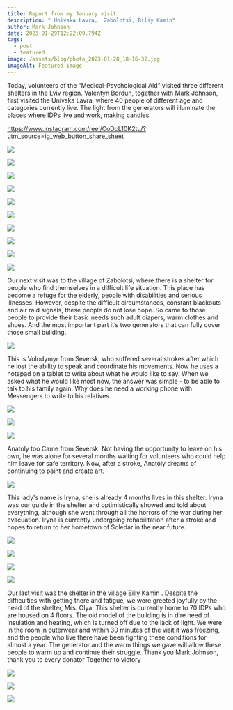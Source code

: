 ```yaml
---
title: Report from my January visit
description: " Univska Lavra,  Zabolotsi, Biliy Kamin"
author: Mark Johnson
date: 2023-01-29T12:22:09.794Z
tags:
  - post
  - featured
image: /assets/blog/photo_2023-01-28_18-16-32.jpg
imageAlt: Featured image
---
```

Today, volunteers of the “Medical-Psychological Aid” visited three different shelters in the Lviv region. Valentyn Bordun, together with Mark Johnson, first visited the Univska Lavra, where 40 people of different age and categories currently live. The light from the generators will illuminate the places where IDPs live and work, making candles.

https://www.instagram.com/reel/CoDcL10K2tu/?utm_source=ig_web_button_share_sheet



![](/assets/blog/photo_2023-01-28_18-01-21.jpg)

![](/assets/blog/photo_2023-01-28_15-34-10.jpg)

![](/assets/blog/photo_2023-01-28_18-01-24.jpg)

![](/assets/blog/photo_2023-01-28_18-01-25.jpg)

![](/assets/blog/photo_2023-01-28_18-01-27.jpg)

![](/assets/blog/photo_2023-01-28_18-01-31.jpg)

![](/assets/blog/photo_2023-01-28_18-01-32.jpg)

![](/assets/blog/photo_2023-01-28_18-01-34.jpg)

![](/assets/blog/photo_2023-01-28_18-01-37.jpg)

![](/assets/blog/photo_2023-01-28_15-29-27.jpg)

Our next visit was to the village of Zabolotsi, where there is a shelter for people who find themselves in a difficult life situation. This place has become a refuge for the elderly, people with disabilities and serious illnesses. However, despite the difficult circumstances, constant blackouts and air raid signals, these people do not lose hope. So came to those people to provide their basic needs such adult diapers, warm clothes and shoes. And the most important part it’s two generators that can fully cover those small building.

![](/assets/blog/photo_2023-01-28_18-08-02.jpg)

This is Volodymyr from Seversk, who suffered several strokes after which he lost the ability to speak and coordinate his movements. Now he uses a notepad on a tablet to write about what he would like to say. When we asked what he would like most now, the answer was simple - to be able to talk to his family again. Why does he need a working phone with Messengers to write to his relatives.

![](/assets/blog/photo_2023-01-28_16-54-05.jpg)

![](/assets/blog/photo_2023-01-28_18-14-03.jpg)

![](/assets/blog/photo_2023-01-28_18-14-05.jpg)

Anatoly too
Came from Seversk. Not having the opportunity to leave on his own, he was alone for several months waiting for volunteers who could help him leave for safe territory. Now, after a stroke, Anatoly dreams of continuing to paint and create art.

![](/assets/blog/photo_2023-01-28_18-16-32.jpg)

This lady's name is Iryna, she is already 4 months lives in this shelter. Iryna was our guide in the shelter and optimistically showed and told about everything, although she went through all the horrors of the war during her evacuation. Iryna is currently undergoing rehabilitation after a stroke and hopes to return to her hometown of Soledar in the near future.

![](/assets/blog/photo_2023-01-28_18-37-45.jpg)

![](/assets/blog/photo_2023-01-28_18-37-49.jpg)

![](/assets/blog/photo_2023-01-28_19-30-21.jpg)

![](/assets/blog/photo_2023-01-28_19-31-58.jpg)

Our last visit was the shelter in the village Biliy Kamin . Despite the difficulties with getting there and fatigue, we were greeted joyfully by the head of the shelter, Mrs. Olya. This shelter is currently home to 70 IDPs who are housed on 4 floors. The old model of the building is in dire need of insulation and heating, which is turned off due to the lack of light. We were in the room in outerwear and within 30 minutes of the visit it was freezing, and the people who live there have been fighting these conditions for almost a year. The generator and the warm things we gave will allow these people to warm up and continue their struggle.
Thank you Mark Johnson, thank you to every donator
Together to victory

![](/assets/blog/photo_2023-01-29_09-08-48.jpg)

![](/assets/blog/photo_2023-01-29_09-08-56.jpg)

![](/assets/blog/photo_2023-01-29_09-09-01.jpg)
